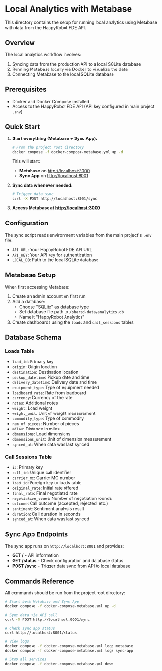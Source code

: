 # Local Analytics with Metabase

This directory contains the setup for running local analytics using Metabase with data from the HappyRobot FDE API.

## Overview

The local analytics workflow involves:

1. Syncing data from the production API to a local SQLite database
2. Running Metabase locally via Docker to visualize the data
3. Connecting Metabase to the local SQLite database

## Prerequisites

- Docker and Docker Compose installed
- Access to the HappyRobot FDE API (API key configured in main project `.env`)

## Quick Start

1. **Start everything (Metabase + Sync App):**

   ```bash
   # From the project root directory
   docker compose -f docker-compose-metabase.yml up -d
   ```

   This will start:
   - **Metabase** on <http://localhost:3000>
   - **Sync App** on <http://localhost:8001>

2. **Sync data whenever needed:**

   ```bash
   # Trigger data sync
   curl -X POST http://localhost:8001/sync
   ```

3. **Access Metabase at <http://localhost:3000>**

## Configuration

The sync script reads environment variables from the main project's `.env` file:

- `API_URL`: Your HappyRobot FDE API URL
- `API_KEY`: Your API key for authentication  
- `LOCAL_DB`: Path to the local SQLite database

## Metabase Setup

When first accessing Metabase:

1. Create an admin account on first run
2. Add a database:
   - Choose "SQLite" as database type
   - Set database file path to `/shared-data/analytics.db`
   - Name it "HappyRobot Analytics"
3. Create dashboards using the `loads` and `call_sessions` tables

## Database Schema

### Loads Table

- `load_id`: Primary key
- `origin`: Origin location  
- `destination`: Destination location
- `pickup_datetime`: Pickup date and time
- `delivery_datetime`: Delivery date and time
- `equipment_type`: Type of equipment needed
- `loadboard_rate`: Rate from loadboard
- `currency`: Currency of the rate
- `notes`: Additional notes
- `weight`: Load weight
- `weight_unit`: Unit of weight measurement
- `commodity_type`: Type of commodity
- `num_of_pieces`: Number of pieces
- `miles`: Distance in miles
- `dimensions`: Load dimensions
- `dimensions_unit`: Unit of dimension measurement
- `synced_at`: When data was last synced

### Call Sessions Table

- `id`: Primary key
- `call_id`: Unique call identifier
- `carrier_mc`: Carrier MC number
- `load_id`: Foreign key to loads table
- `original_rate`: Initial rate offered
- `final_rate`: Final negotiated rate
- `negotiation_count`: Number of negotiation rounds
- `outcome`: Call outcome (accepted, rejected, etc.)
- `sentiment`: Sentiment analysis result
- `duration`: Call duration in seconds
- `synced_at`: When data was last synced

## Sync App Endpoints

The sync app runs on `http://localhost:8001` and provides:

- **GET /** - API information
- **GET /status** - Check configuration and database status  
- **POST /sync** - Trigger data sync from API to local database

## Commands Reference

All commands should be run from the project root directory:

```bash
# Start both Metabase and Sync App
docker compose -f docker-compose-metabase.yml up -d

# Sync data via API call
curl -X POST http://localhost:8001/sync

# Check sync app status
curl http://localhost:8001/status

# View logs
docker compose -f docker-compose-metabase.yml logs metabase
docker compose -f docker-compose-metabase.yml logs sync-app

# Stop all services
docker compose -f docker-compose-metabase.yml down
```
